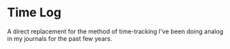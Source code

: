 # Time Log

A direct replacement for the method of time-tracking I've been doing analog in my journals for the past few years.
